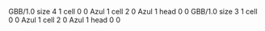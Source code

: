 <gs-board> GBB/1.0
size 4 1
cell 0 0 Azul 1 
cell 2 0 Azul 1 
head 0 0
 </gs-board>
<gs-board> GBB/1.0
size 3 1
cell 0 0 Azul 1 
cell 2 0 Azul 1 
head 0 0
 </gs-board>